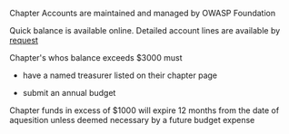 Chapter Accounts are maintained and managed by OWASP Foundation

Quick balance is available online. Detailed account lines are available
by [request](mailto:accounting@owasp.org)

Chapter's whos balance exceeds $3000 must

  - have a named treasurer listed on their chapter page

<!-- end list -->

  - submit an annual budget

Chapter funds in excess of $1000 will expire 12 months from the date of
aquesition unless deemed necessary by a future budget expense